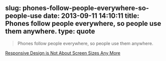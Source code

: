 slug: phones-follow-people-everywhere-so-people-use
date: 2013-09-11 14:10:11
title: Phones follow people everywhere, so people use them anywhere.
type: quote
---

> Phones follow people everywhere, so people use them anywhere.

[Responsive Design is Not About Screen Sizes Any More](http://speckyboy.com/2013/09/11/responsive-design-is-not-about-screen-sizes-any-more/)

